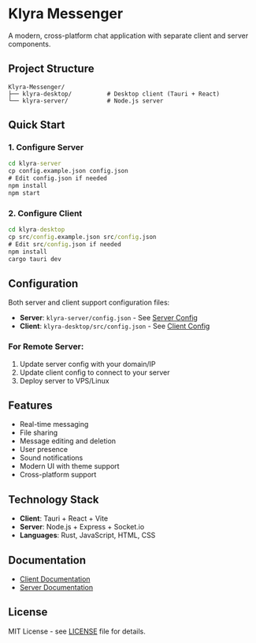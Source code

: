 # Klyra Messenger

A modern, cross-platform chat application with separate client and server components.

## Project Structure

```
Klyra-Messenger/
├── klyra-desktop/          # Desktop client (Tauri + React)
└── klyra-server/           # Node.js server
```

## Quick Start

### 1. Configure Server
```cmd
cd klyra-server
cp config.example.json config.json
# Edit config.json if needed
npm install
npm start
```

### 2. Configure Client
```cmd
cd klyra-desktop
cp src/config.example.json src/config.json
# Edit src/config.json if needed
npm install
cargo tauri dev
```

## Configuration

Both server and client support configuration files:

- **Server**: `klyra-server/config.json` - See [Server Config](klyra-server/CONFIG.md)
- **Client**: `klyra-desktop/src/config.json` - See [Client Config](klyra-desktop/CONFIG.md)

### For Remote Server:
1. Update server config with your domain/IP
2. Update client config to connect to your server
3. Deploy server to VPS/Linux

## Features

- Real-time messaging
- File sharing
- Message editing and deletion
- User presence
- Sound notifications
- Modern UI with theme support
- Cross-platform support

## Technology Stack

- **Client**: Tauri + React + Vite
- **Server**: Node.js + Express + Socket.io
- **Languages**: Rust, JavaScript, HTML, CSS

## Documentation

- [Client Documentation](klyra-desktop/README.md)
- [Server Documentation](klyra-server/README.md)

## License

MIT License - see [LICENSE](LICENSE) file for details.
